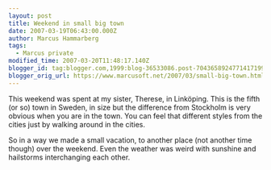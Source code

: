 ```yaml
---
layout: post
title: Weekend in small big town
date: 2007-03-19T06:43:00.000Z
author: Marcus Hammarberg
tags:
  - Marcus private
modified_time: 2007-03-20T11:48:17.140Z
blogger_id: tag:blogger.com,1999:blog-36533086.post-7043658924771417199
blogger_orig_url: https://www.marcusoft.net/2007/03/small-big-town.html
---
```


This weekend was spent at my sister, Therese, in Linköping. This is the fifth (or so) town in Sweden, in size but the difference from Stockholm is very obvious when you are in the town. You can feel that different styles from the cities just by walking around in the cities.

So in a way we made a small vacation, to another place (not another time though) over the weekend. Even the weather was weird with sunshine and hailstorms interchanging each other.
